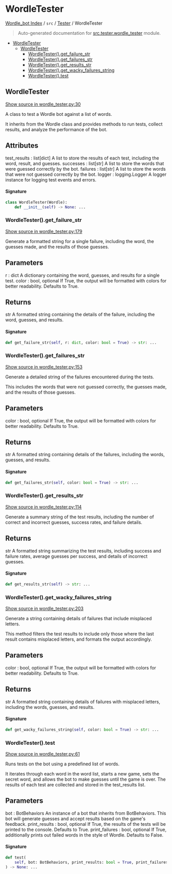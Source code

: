 # WordleTester

[Wordle_bot Index](../../README.md#wordle_bot-index) / `src` / [Tester](./index.md#tester) / WordleTester

> Auto-generated documentation for [src.tester.wordle_tester](../../../src/tester/wordle_tester.py) module.

- [WordleTester](#wordletester)
  - [WordleTester](#wordletester-1)
    - [WordleTester().get_failure_str](#wordletester()get_failure_str)
    - [WordleTester().get_failures_str](#wordletester()get_failures_str)
    - [WordleTester().get_results_str](#wordletester()get_results_str)
    - [WordleTester().get_wacky_failures_string](#wordletester()get_wacky_failures_string)
    - [WordleTester().test](#wordletester()test)

## WordleTester

[Show source in wordle_tester.py:30](../../../src/tester/wordle_tester.py#L30)

A class to test a Wordle bot against a list of words.

It inherits from the Wordle class and provides methods to run tests,
collect results, and analyze the performance of the bot.

Attributes
----------
test_results : list[dict]
    A list to store the results of each test, including the word, result, and guesses.
successes : list[str]
    A list to store the words that were guessed correctly by the bot.
failures : list[str]
    A list to store the words that were not guessed correctly by the bot.
logger : logging.Logger
    A logger instance for logging test events and errors.

#### Signature

```python
class WordleTester(Wordle):
    def __init__(self) -> None: ...
```

### WordleTester().get_failure_str

[Show source in wordle_tester.py:179](../../../src/tester/wordle_tester.py#L179)

Generate a formatted string for a single failure, including the word, the guesses made, and the results of those guesses.

Parameters
----------
r : dict
    A dictionary containing the word, guesses, and results for a single test.
color : bool, optional
    If True, the output will be formatted with colors for better readability.
    Defaults to True.

Returns
-------
str
    A formatted string containing the details of the failure, including the word,
    guesses, and results.

#### Signature

```python
def get_failure_str(self, r: dict, color: bool = True) -> str: ...
```

### WordleTester().get_failures_str

[Show source in wordle_tester.py:153](../../../src/tester/wordle_tester.py#L153)

Generate a detailed string of the failures encountered during the tests.

This includes the words that were not guessed correctly, the guesses made,
and the results of those guesses.

Parameters
----------
color : bool, optional
    If True, the output will be formatted with colors for better readability.
    Defaults to True.

Returns
-------
str
    A formatted string containing details of the failures, including the words,
    guesses, and results.

#### Signature

```python
def get_failures_str(self, color: bool = True) -> str: ...
```

### WordleTester().get_results_str

[Show source in wordle_tester.py:114](../../../src/tester/wordle_tester.py#L114)

Generate a summary string of the test results, including the number of correct and incorrect guesses, success rates, and failure details.

Returns
-------
str
    A formatted string summarizing the test results, including success and failure rates,
    average guesses per success, and details of incorrect guesses.

#### Signature

```python
def get_results_str(self) -> str: ...
```

### WordleTester().get_wacky_failures_string

[Show source in wordle_tester.py:203](../../../src/tester/wordle_tester.py#L203)

Generate a string containing details of failures that include misplaced letters.

This method filters the test results to include only those where the last result
contains misplaced letters, and formats the output accordingly.

Parameters
----------
color : bool, optional
    If True, the output will be formatted with colors for better readability.
    Defaults to True.

Returns
-------
str
    A formatted string containing details of failures with misplaced letters,
    including the words, guesses, and results.

#### Signature

```python
def get_wacky_failures_string(self, color: bool = True) -> str: ...
```

### WordleTester().test

[Show source in wordle_tester.py:61](../../../src/tester/wordle_tester.py#L61)

Runs tests on the bot using a predefined list of words.

It iterates through each word in the word list, starts a new game,
sets the secret word, and allows the bot to make guesses until the game is over.
The results of each test are collected and stored in the test_results list.

Parameters
----------
bot : BotBehaviors
    An instance of a bot that inherits from BotBehaviors.
    This bot will generate guesses and accept results based on the game's feedback.
print_results : bool, optional
    If True, the results of the tests will be printed to the console.
    Defaults to True.
print_failures : bool, optional
    If True, additionally prints out failed words in the style of Wordle.
    Defaults to False.

#### Signature

```python
def test(
    self, bot: BotBehaviors, print_results: bool = True, print_failures=False
) -> None: ...
```
